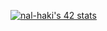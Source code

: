 <a href="https://github.com/oakoudad/badge42"><img src="https://badge.mediaplus.ma/darkblue/nal-haki" alt="nal-haki's 42 stats" /></a>
